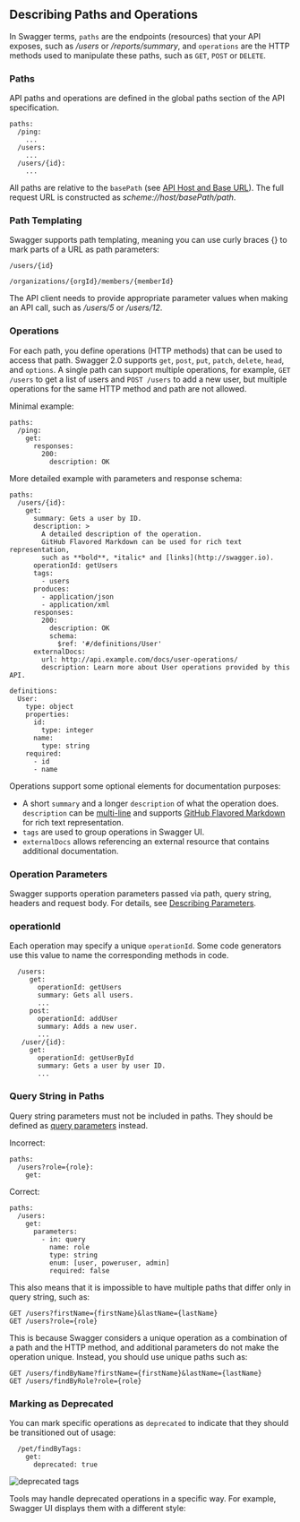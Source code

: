 ## Describing Paths and Operations
In Swagger terms, `paths` are the endpoints (resources) that your API exposes, such as _/users_ or _/reports/summary_, and `operations` are the HTTP methods used to manipulate these paths, such as `GET`, `POST` or `DELETE`.

### Paths
API paths and operations are defined in the global paths section of the API specification.

```
paths:
  /ping:
    ...
  /users:
    ...
  /users/{id}:
    ...
```

All paths are relative to the `basePath` (see [API Host and Base URL](https://docs.google.com/document/d/1FkTeTrSkynkQ95A0_tYNei44IuOrSwZnpGwayY5LOfg/edit#heading=h.rtbl4ehpweah)). The full request URL is constructed as _scheme://host/basePath/path_.

### Path Templating
Swagger supports path templating, meaning you can use curly braces {} to mark parts of a URL as path parameters:

`/users/{id}`

`/organizations/{orgId}/members/{memberId}`

The API client needs to provide appropriate parameter values when making an API call, such as _/users/5_ or _/users/12_.

### Operations
For each path, you define operations (HTTP methods) that can be used to access that path. Swagger 2.0 supports `get`, `post`, `put`, `patch`, `delete`, `head`, and `options`. A single path can support multiple operations, for example, `GET /users` to get a list of users and `POST /users` to add a new user, but multiple operations for the same HTTP method and path are not allowed.

Minimal example:

```
paths:
  /ping:
    get:
      responses:
        200:
          description: OK
```

More detailed example with parameters and response schema:

```
paths:
  /users/{id}:
    get:
      summary: Gets a user by ID.
      description: >
        A detailed description of the operation.
        GitHub Flavored Markdown can be used for rich text representation,
        such as **bold**, *italic* and [links](http://swagger.io).
      operationId: getUsers
      tags:
        - users
      produces:
        - application/json
        - application/xml
      responses:
        200:
          description: OK
          schema:
            $ref: '#/definitions/User'
      externalDocs:
        url: http://api.example.com/docs/user-operations/
        description: Learn more about User operations provided by this API.

definitions:
  User:
    type: object
    properties:
      id:
        type: integer
      name:
        type: string
    required:
      - id
      - name
```

Operations support some optional elements for documentation purposes:

- A short `summary` and a longer `description` of what the operation does. `description` can be [multi-line](http://stackoverflow.com/questions/3790454/in-yaml-how-do-i-break-a-string-over-multiple-lines) and supports [GitHub Flavored Markdown](https://guides.github.com/features/mastering-markdown/) for rich text representation.
- `tags` are used to group operations in Swagger UI.
- `externalDocs` allows referencing an external resource that contains additional documentation.

### Operation Parameters
Swagger supports operation parameters passed via path, query string, headers and request body. For details, see [Describing Parameters](https://docs.google.com/document/d/1FkTeTrSkynkQ95A0_tYNei44IuOrSwZnpGwayY5LOfg/edit#heading=h.u6g7tmekgywo).

### operationId
Each operation may specify a unique `operationId`. Some code generators use this value to name the corresponding methods in code.

```
  /users:
     get:
       operationId: getUsers
       summary: Gets all users.
       ...
     post:
       operationId: addUser
       summary: Adds a new user.
       ...
   /user/{id}:
     get:
       operationId: getUserById
       summary: Gets a user by user ID.
       ...
```

### Query String in Paths
Query string parameters must not be included in paths. They should be defined as [query parameters](https://docs.google.com/document/d/1FkTeTrSkynkQ95A0_tYNei44IuOrSwZnpGwayY5LOfg/edit#heading=h.ilchbvhgtbns) instead.

Incorrect:
```
paths:
  /users?role={role}:
    get:
```
Correct:
```
paths:
  /users:
    get:
      parameters:
        - in: query
          name: role
          type: string
          enum: [user, poweruser, admin]
          required: false
```

This also means that it is impossible to have multiple paths that differ only in query string, such as:

```
GET /users?firstName={firstName}&lastName={lastName}
GET /users?role={role}
```

This is because Swagger considers a unique operation as a combination of a path and the HTTP method, and additional parameters do not make the operation unique. Instead, you should use unique paths such as:

```
GET /users/findByName?firstName={firstName}&lastName={lastName}
GET /users/findByRole?role={role}
```

### Marking as Deprecated
You can mark specific operations as `deprecated` to indicate that they should be transitioned out of usage:
```
  /pet/findByTags:
    get:
      deprecated: true
```
![deprecated tags](https://raw.githubusercontent.com/swagger-api/swagger.io/wordpress/images/docs/swagger-spec-documentation-2.PNG)

Tools may handle deprecated operations in a specific way. For example, Swagger UI displays them with a different style:
